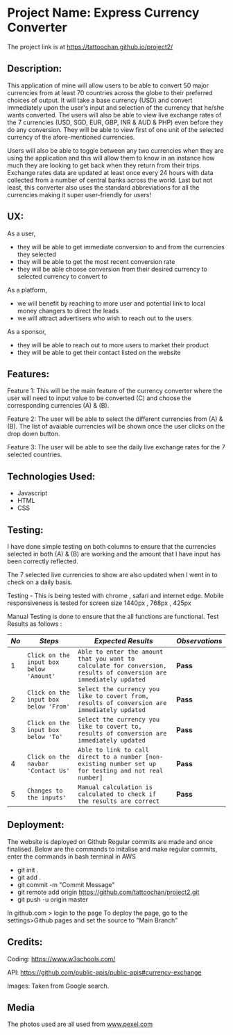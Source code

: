 # Project Name: Express Currency Converter

The project link is at https://tattoochan.github.io/project2/

## Description:

This application of mine will allow users to be able to convert 50 major currencies from at least 70 countries across the globe to their preferred choices of output. It will take a base currency (USD) and convert immediately upon the user's input and selection of the currency that he/she wants converted. The users will also be able to view live exchange rates of the 7 currencies (USD, SGD, EUR, GBP, INR & AUD & PHP) even before they do any conversion. They will be able to view first of one unit of the selected currency of the afore-mentioned currencies.  
  
Users will also be able to toggle between any two currencies when they are using the application and this will allow them to know in an instance how much they are looking to get back when they return from their trips. Exchange rates data are updated at least once every 24 hours with data collected from a number of central banks across the world. Last but not least, this converter also uses the standard abbreviations for all the currencies making it super user-friendly for users!

## UX:

As a user, 

  * they will be able to get immediate conversion to and from the currencies they selected
  * they will be able to get the most recent conversion rate 
  * they will be able choose conversion from their desired currency to selected currency to convert to
  
As a platform,
  * we will benefit by reaching to more user and potential link to local money changers to direct the leads
  * we will attract advertisers who wish to reach out to the users
  
As a sponsor,
  * they will be able to reach out to more users to market their product
  * they will be able to get their contact listed on the website

## Features:

  Feature 1: This will be the main feature of the currency converter where the user will need to input value to be converted (C) and choose the corresponding currencies (A) & (B).

  Feature 2: The user will be able to select the different currencies from (A) & (B). The list of avaiable currencies will be shown once the user clicks on the drop down button.

  Feature 3: The user will be able to see the daily live exchange rates for the 7 selected countries.

## Technologies Used:

  - Javascript
  - HTML
  - CSS

## Testing:

I have done simple testing on both columns to ensure that the currencies selected in both (A) & (B) are working and the amount that I have input has been correctly reflected.

The 7 selected live currencies to show are also updated when I went in to check on a daily basis.

Testing - This is being tested with chrome , safari and internet edge. 
Mobile responsiveness is tested for screen size 1440px , 768px , 425px  

Manual Testing is done to ensure that the all functions are functional.
Test Results as follows :

*No* | *Steps* | *Expected Results* | *Observations*
--- | --- | --- | ---
1 | `Click on the input box below 'Amount' `| `Able to enter the amount that you want to calculate for conversion, results of conversion are immediately updated`| **Pass** 
2 | `Click on the input box below 'From' `| `Select the currency you like to covert from, results of conversion are immediately updated`| **Pass** 
3 | `Click on the input box below 'To' `| `Select the currency you like to covert to, results of conversion are immediately updated`| **Pass** 
4 | `Click on the navbar 'Contact Us' `| `Able to link to call direct to a number [non-existing number set up for testing and not real number]`| **Pass** 
5 | `Changes to the inputs' `| `Manual calculation is calculated to check if the results are correct`| **Pass** 

## Deployment:

The website is deployed on Github 
Regular commits are made and once finalised.
Below are the commands to initalise and make regular commits, enter the commands in bash terminal in AWS

  * git init .
  * git add . 
  * git commit -m "Commit Message"
  * git remote add origin https://github.com/tattoochan/project2.git
  * git push -u origin master   
  
  In github.com > login to the page
  To deploy the page, go to the settings>Github pages and set the source to "Main Branch"

## Credits:

Coding: https://www.w3schools.com/

API: https://github.com/public-apis/public-apis#currency-exchange

Images: Taken from Google search.

## Media

The photos used are all used from www.pexel.com

